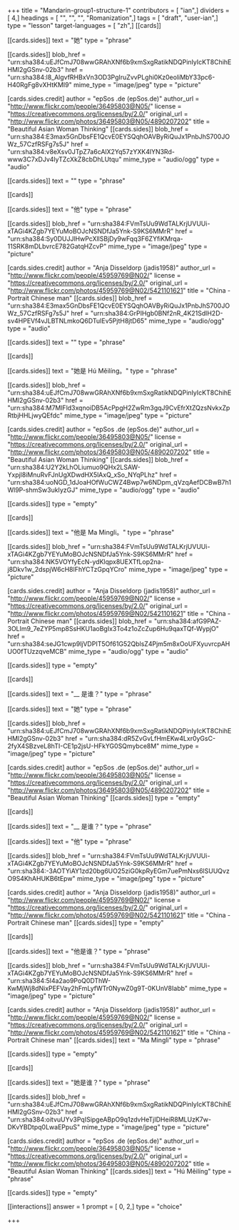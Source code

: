 +++
title = "Mandarin-group1-structure-1"
contributors = [ "ian",]
dividers = [ 4,]
headings = [ "", "", "", "Romanization",]
tags = [ "draft", "user-ian",]
type = "lesson"
target-languages = [ "zh",]
[[cards]]

[[cards.sides]]
text = "她"
type = "phrase"

[[cards.sides]]
blob_href = "urn:sha384:uEJfCmJ708wwGRAhXNf6b9xmSxgRatikNDQPinIyIcKT8ChihEHMl2gGSnv-02b3"
href = "urn:sha384:l8_AlgvfRHBxVn3OD3PgIruZvvPLghi0Kz0eoliMbY33pc6-H40RgFg8vXHtKMI9"
mime_type = "image/jpeg"
type = "picture"

[cards.sides.credit]
author = "epSos .de (epSos.de)"
author_url = "http://www.flickr.com/people/36495803@N05/"
license = "https://creativecommons.org/licenses/by/2.0/"
original_url = "http://www.flickr.com/photos/36495803@N05/4890207202"
title = "Beautiful Asian Woman Thinking"
[[cards.sides]]
blob_href = "urn:sha384:E3max5GnDbsFE1QcvE0EYSQqhOAVByRiQuJx1PnbJhS700JOWz_57CzfRSFg7s5J"
href = "urn:sha384:v8eXsv0JTpZ7a6cAlX2Yq57zYXK4lYN3Rd-www3C7xDJv4lyTZcXkZ8cbDhLUtqu"
mime_type = "audio/ogg"
type = "audio"

[[cards.sides]]
text = ""
type = "phrase"

[[cards]]

[[cards.sides]]
text = "他"
type = "phrase"

[[cards.sides]]
blob_href = "urn:sha384:FVmTsUu9WdTALKrjUVUUi-xTAGi4KZgb7YEYuMoBOJcNSNDfJa5Ynk-S9KS6MMrR"
href = "urn:sha384:Sy0DUJJlHwPcXllSBjDy9wFqq3F6ZYfiKMrqa-11SRK8mDLbvrcE782GatqHZcvP"
mime_type = "image/jpeg"
type = "picture"

[cards.sides.credit]
author = "Anja Disseldorp (jadis1958)"
author_url = "http://www.flickr.com/people/45959769@N02/"
license = "https://creativecommons.org/licenses/by/2.0/"
original_url = "http://www.flickr.com/photos/45959769@N02/5421101621"
title = "China - Portrait Chinese man"
[[cards.sides]]
blob_href = "urn:sha384:E3max5GnDbsFE1QcvE0EYSQqhOAVByRiQuJx1PnbJhS700JOWz_57CzfRSFg7s5J"
href = "urn:sha384:GrPIHgb0BNf2nR_4K21SdlH2D-sv4HPEVf4vJLBTNLmkoQ6DTuIEv5PjtH8jtD65"
mime_type = "audio/ogg"
type = "audio"

[[cards.sides]]
text = ""
type = "phrase"

[[cards]]

[[cards.sides]]
text = "她是 Hú Měilíng。"
type = "phrase"

[[cards.sides]]
blob_href = "urn:sha384:uEJfCmJ708wwGRAhXNf6b9xmSxgRatikNDQPinIyIcKT8ChihEHMl2gGSnv-02b3"
href = "urn:sha384:M7MlFld3xqnoiDB5AcPpgH2ZwRm3gqJ9CvEfrXtZQzsNvkxZpRtbjHHLjwyQEfdc"
mime_type = "image/jpeg"
type = "picture"

[cards.sides.credit]
author = "epSos .de (epSos.de)"
author_url = "http://www.flickr.com/people/36495803@N05/"
license = "https://creativecommons.org/licenses/by/2.0/"
original_url = "http://www.flickr.com/photos/36495803@N05/4890207202"
title = "Beautiful Asian Woman Thinking"
[[cards.sides]]
blob_href = "urn:sha384:U2Y2kLhOLiumuo9QHx2LSAW-Yxpjl8iMnuRvFJnUgXDwdHX5lAxQ_xSo_NYqPLhz"
href = "urn:sha384:uoNGD_1dJoaHOfWuCWZ4Bwp7w6NDpm_qVzqAefDCBwB7h1Wl9P-shmSw3ukIyzGJ"
mime_type = "audio/ogg"
type = "audio"

[[cards.sides]]
type = "empty"

[[cards]]

[[cards.sides]]
text = "他是 Ma Mingli。"
type = "phrase"

[[cards.sides]]
blob_href = "urn:sha384:FVmTsUu9WdTALKrjUVUUi-xTAGi4KZgb7YEYuMoBOJcNSNDfJa5Ynk-S9KS6MMrR"
href = "urn:sha384:NK5VOYfyEcN-ydKlqpx8UEXTfLop2na-j8Dkv1w_2dspjW6cH8lFhYCTzGpqYCro"
mime_type = "image/jpeg"
type = "picture"

[cards.sides.credit]
author = "Anja Disseldorp (jadis1958)"
author_url = "http://www.flickr.com/people/45959769@N02/"
license = "https://creativecommons.org/licenses/by/2.0/"
original_url = "http://www.flickr.com/photos/45959769@N02/5421101621"
title = "China - Portrait Chinese man"
[[cards.sides]]
blob_href = "urn:sha384:afG9PAZ-3OLIm9_7eZYP5mp8SsHKU1aoBgIx3To4z1oZcZup6Hu9qaxTQf-WypjO"
href = "urn:sha384:seJG1cwp9ljVDPIT5Of61G52QblsZ4Pjm5m8xOoUFXyuvrcpAHUO0fTUzzqveMCB"
mime_type = "audio/ogg"
type = "audio"

[[cards.sides]]
type = "empty"

[[cards]]

[[cards.sides]]
text = "__ 是谁？"
type = "phrase"

[[cards.sides]]
text = "她"
type = "phrase"

[[cards.sides]]
blob_href = "urn:sha384:uEJfCmJ708wwGRAhXNf6b9xmSxgRatikNDQPinIyIcKT8ChihEHMl2gGSnv-02b3"
href = "urn:sha384:dR5ZvGvLfHmEKw4Lxr0yGsC-2fyX4SBzveL8hTI-CE1p2jsU-HFkYG0SQmybce8M"
mime_type = "image/jpeg"
type = "picture"

[cards.sides.credit]
author = "epSos .de (epSos.de)"
author_url = "http://www.flickr.com/people/36495803@N05/"
license = "https://creativecommons.org/licenses/by/2.0/"
original_url = "http://www.flickr.com/photos/36495803@N05/4890207202"
title = "Beautiful Asian Woman Thinking"
[[cards.sides]]
type = "empty"

[[cards]]

[[cards.sides]]
text = "__ 是谁？"
type = "phrase"

[[cards.sides]]
text = "他"
type = "phrase"

[[cards.sides]]
blob_href = "urn:sha384:FVmTsUu9WdTALKrjUVUUi-xTAGi4KZgb7YEYuMoBOJcNSNDfJa5Ynk-S9KS6MMrR"
href = "urn:sha384:-3AOTYiAY1zd20bg6UO25ziG0kpRyEGm7uePmNxs6lSUUQvzO9S4KhAHUKB6tEpw"
mime_type = "image/jpeg"
type = "picture"

[cards.sides.credit]
author = "Anja Disseldorp (jadis1958)"
author_url = "http://www.flickr.com/people/45959769@N02/"
license = "https://creativecommons.org/licenses/by/2.0/"
original_url = "http://www.flickr.com/photos/45959769@N02/5421101621"
title = "China - Portrait Chinese man"
[[cards.sides]]
type = "empty"

[[cards]]

[[cards.sides]]
text = "他是谁？"
type = "phrase"

[[cards.sides]]
blob_href = "urn:sha384:FVmTsUu9WdTALKrjUVUUi-xTAGi4KZgb7YEYuMoBOJcNSNDfJa5Ynk-S9KS6MMrR"
href = "urn:sha384:5l4a2ao9PoQ0DThW-KwMjWj8dNixPEFVay2hFmLyfWTr0NywZ0g9T-0KUnV8Iabb"
mime_type = "image/jpeg"
type = "picture"

[cards.sides.credit]
author = "Anja Disseldorp (jadis1958)"
author_url = "http://www.flickr.com/people/45959769@N02/"
license = "https://creativecommons.org/licenses/by/2.0/"
original_url = "http://www.flickr.com/photos/45959769@N02/5421101621"
title = "China - Portrait Chinese man"
[[cards.sides]]
text = "Ma Mingli"
type = "phrase"

[[cards.sides]]
type = "empty"

[[cards]]

[[cards.sides]]
text = "她是谁？"
type = "phrase"

[[cards.sides]]
blob_href = "urn:sha384:uEJfCmJ708wwGRAhXNf6b9xmSxgRatikNDQPinIyIcKT8ChihEHMl2gGSnv-02b3"
href = "urn:sha384:oitvuUYv3PqISipgeABpO9q1zdvHeTjIDHeiR8MLUzK7w-DKvYBDtpq0LwaEPpuS"
mime_type = "image/jpeg"
type = "picture"

[cards.sides.credit]
author = "epSos .de (epSos.de)"
author_url = "http://www.flickr.com/people/36495803@N05/"
license = "https://creativecommons.org/licenses/by/2.0/"
original_url = "http://www.flickr.com/photos/36495803@N05/4890207202"
title = "Beautiful Asian Woman Thinking"
[[cards.sides]]
text = "Hú Měilíng"
type = "phrase"

[[cards.sides]]
type = "empty"

[[interactions]]
answer = 1
prompt = [ 0, 2,]
type = "choice"

+++
